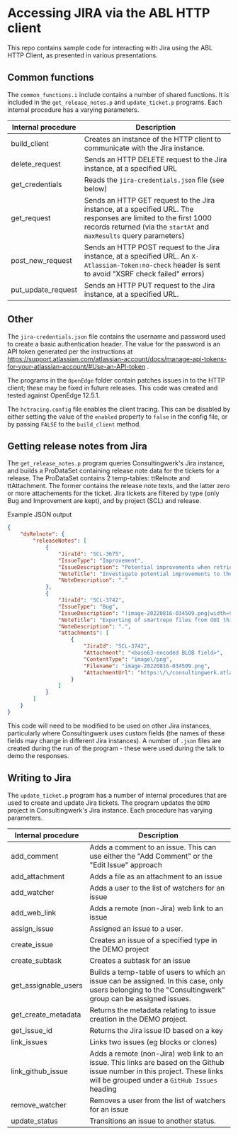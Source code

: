 # Accessing JIRA via the ABL HTTP client
This repo contains sample code for interacting with Jira using the ABL HTTP Client, as presented in various presentations.

## Common functions
The `common_functions.i` include contains a number of shared functions. It is included in the  `get_release_notes.p` and `update_ticket.p` programs. Each internal procedure has a varying parameters.

| Internal procedure | Description |
| ---- |  ---- |
| build_client | Creates an instance of the HTTP client to communicate with the Jira instance. |
| delete_request | Sends an HTTP DELETE request to the Jira instance, at a specified URL |
| get_credentials | Reads the `jira-credentials.json` file (see below) |
| get_request | Sends an HTTP GET request to the Jira instance, at a specified URL. The responses are limited to the first 1000 records returned (via the `startAt` and `maxResults` query parameters) |
| post_new_request | Sends an HTTP POST request to the Jira instance, at a specified URL. An `X-Atlassian-Token:no-check` header is sent to avoid "XSRF check failed" errors)|
| put_update_request | Sends an HTTP PUT request to the Jira instance, at a specified URL. |

## Other
The `jira-credentials.json` file contains the username and password used to create a basic authentication header. The value for the password is an API token generated per the instructions at https://support.atlassian.com/atlassian-account/docs/manage-api-tokens-for-your-atlassian-account/#Use-an-API-token .

The programs in the `OpenEdge` folder contain patches issues in to the HTTP client; these may be fixed in future releases. This code was created and tested against OpenEdge 12.5.1.

The `hctracing.config` file enables the client tracing. This can be disabled by either setting the value of the `enabled` property to `false` in the config file, or by passing `FALSE` to the `build_client` method.

## Getting release notes from Jira

The `get_release_notes.p` program queries Consultingwerk's Jira instance, and builds a ProDataSet containing release note data for the tickets for a release. The ProDataSet contains 2 temp-tables: ttRelnote and ttAttachment. The former contains the release note texts, and the latter zero or more attachements for the ticket. Jira tickets are filtered by type (only Bug and Improvement are kept), and by project (SCL) and release.

Example JSON output
```json
{
    "dsRelnote": {
        "releaseNotes": [
            {
                "JiraId": "SCL-3675",
                "IssueType": "Improvement",
                "IssueDescription": "Potential improvements when retrieving field values.",
                "NoteTitle": "Investigate potential improvements to the DatasetModel performance",
                "NoteDescription": "."
            },
            {
                "JiraId": "SCL-3742",
                "IssueType": "Bug",
                "IssueDescription": "!image-20220816-034509.png|width=904,height=556!",
                "NoteTitle": "Exporting of smartrepo files from GUI thin client fails with Database smartdb not connected",
                "NoteDescription": ".",
                "attachments": [
                    {
                        "JiraId": "SCL-3742",
                        "Attachment": "<base63-encoded BLOB field>",
                        "ContentType": "image\/png",
                        "Filename": "image-20220816-034509.png",
                        "AttachmentUrl": "https:\/\/consultingwerk.atlassian.net\/rest\/api\/2\/attachment\/content\/28632"
                    }
                ]
            }
        ]
    }
}
```


This code will need to be modified to be used on other Jira instances, particularly where Consultingwerk uses custom fields (the names of these fields may change in different Jira instances). A number of `.json` files are created during the run of the program - these were used during the talk to demo the responses.

## Writing to Jira
The `update_ticket.p` program has a number of internal procedures that are used to create and update Jira tickets. The program updates the `DEMO` project in Consultingwerk's Jira instance. Each procedure has varying parameters.

| Internal procedure | Description |
| ---- |  ---- |
| add_comment | Adds a comment to an issue. This can use either the "Add Comment" or the "Edit Issue" approach |
| add_attachment | Adds a file as an attachment to an issue |
| add_watcher | Adds a user to the list of watchers for an issue |
| add_web_link | Adds a remote (non-Jira) web link to an issue |
| assign_issue | Assigned an issue to a user. |
| create_issue | Creates an issue of a specified type in the DEMO project |
| create_subtask | Creates a subtask for an issue |
| get_assignable_users | Builds a temp-table of users to which an issue can be assigned. In this case, only users belonging to the "Consultingwerk" group can be assigned issues. |
| get_create_metadata | Returns the metadata relating to issue creation in the DEMO project. |
| get_issue_id | Returns the Jira issue ID based on a key |
| link_issues | Links two issues (eg blocks or clones) |
| link_github_issue |  Adds a remote (non-Jira) web link to an issue. This links are based on the Github issue number in this project. These links will be grouped under a `GitHub Issues` heading|
| remove_watcher | Removes a user from the list of watchers for an issue |
| update_status | Transitions an issue to another status. |


